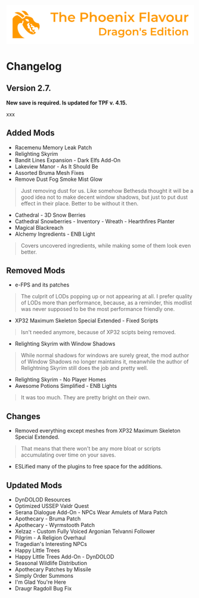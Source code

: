 ![image](images/Banner.webp)

# Changelog

## Version 2.7.

**New save is required. Is updated for TPF v. 4.15.**

xxx

## Added Mods

* Racemenu Memory Leak Patch
* Relighting Skyrim
* Bandit Lines Expansion - Dark Elfs Add-On
* Lakeview Manor - As It Should Be
* Assorted Bruma Mesh Fixes
* Remove Dust Fog Smoke Mist Glow
> Just removing dust for us. Like somehow Bethesda thought it will be a good idea not to make decent window shadows, but just to put dust effect in their place. Better to be without it then.
* Cathedral - 3D Snow Berries
* Cathedral Snowberries - Inventory - Wreath - Hearthfires Planter
* Magical Blackreach
* Alchemy Ingredients - ENB Light
> Covers uncovered ingredients, while making some of them look even better.

## Removed Mods

* e-FPS and its patches
> The culprit of LODs popping up or not appearing at all. I prefer quality of LODs more than performance, because, as a reminder, this modlist was never supposed to be the most performance friendly one.
* XP32 Maximum Skeleton Special Extended - Fixed Scripts
> Isn't needed anymore, because of XP32 scipts being removed. 
* Relighting Skyrim with Window Shadows
> While normal shadows for windows are surely great, the mod author of Window Shadows no longer maintains it, meanwhile the author of Relightning Skyrim still does the job and pretty well.
* Relighting Skyrim - No Player Homes
* Awesome Potions Simplified - ENB Lights
> It was too much. They are pretty bright on their own.

## Changes

* Removed everything except meshes from XP32 Maximum Skeleton Special Extended.
> That means that there won't be any more bloat or scripts accumulating over time on your saves. 
* ESLified many of the plugins to free space for the additions.


## Updated Mods

* DynDOLOD Resources
* Optimized USSEP Valdr Quest
* Serana Dialogue Add-On - NPCs Wear Amulets of Mara Patch
* Apothecary - Bruma Patch
* Apothecary - Wyrmstooth Patch
* Xelzaz - Custom Fully Voiced Argonian Telvanni Follower
* Pilgrim - A Religion Overhaul
* Tragedian's Interesting NPCs
* Happy Little Trees
* Happy Little Trees Add-On - DynDOLOD
* Seasonal Wildlife Distribution
* Apothecary Patches by Missile
* Simply Order Summons
* I'm Glad You're Here
* Draugr Ragdoll Bug Fix
